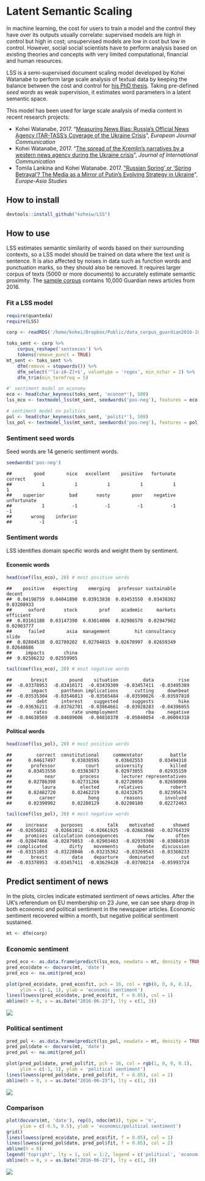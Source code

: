 
# Latent Semantic Scaling

In machine learning, the cost for users to train a model and the control
they have over its outputs usually correlate: supervised models are high
in control but high in cost; unsupervised models are low in cost but low
in control. However, social social scientists have to perform analysis
based on existing theories and concepts with very limited computational,
financial and human resources.

LSS is a semi-supervised document scaling model developed by Kohei
Watanabe to perform large scale analysis of textual data by keeping the
balance between the cost and control for [his PhD
thesis](http://etheses.lse.ac.uk/3658/). Taking pre-defined *seed words*
as weak supervision, it estimates word parameters in a latent semantic
space.

This model has been used for large scale analysis of media content in
recent research projects:

  - Kohei Watanabe, 2017. “[Measuring News Bias: Russia’s Official News
    Agency ITAR-TASS’s Coverage of the Ukraine
    Crisis](http://journals.sagepub.com/eprint/TBc9miIc89njZvY3gyAt/full)”,
    *European Journal Communication*
  - Kohei Watanabe, 2017. “[The spread of the Kremlin’s narratives by a
    western news agency during the Ukraine
    crisis](http://www.tandfonline.com/eprint/h2IHsz2YKce6uJeeCmcd/full)”,
    *Journal of International Communication*
  - Tomila Lankina and Kohei Watanabe. 2017. ["Russian Spring’ or
    ‘Spring Betrayal’? The Media as a Mirror of Putin’s Evolving
    Strategy in
    Ukraine](http://www.tandfonline.com/eprint/tWik7KDfsZv8C2KeNkI5/full)",
    *Europe-Asia Studies*

## How to install

``` r
devtools::install_github("koheiw/LSS")
```

## How to use

LSS estimates semantic similarity of words based on their surrounding
contexts, so a LSS model should be trained on data where the text unit
is sentence. It is also affected by noises in data such as function
words and punctuation marks, so they should also be removed. It requires
larger corpus of texts (5000 or more documents) to accurately estimate
semantic proximity. The [sample
corpus](https://www.dropbox.com/s/kfhdoifes7z7t6j/data_corpus_guardian2016-10k.RDS?dl=1)
contains 10,000 Guardian news articles from 2016.

### Fit a LSS model

``` r
require(quanteda)
require(LSS)
```

``` r
corp <- readRDS('/home/kohei/Dropbox/Public/data_corpus_guardian2016-10k.rds')

toks_sent <- corp %>% 
    corpus_reshape('sentences') %>% 
    tokens(remove_punct = TRUE)
mt_sent <- toks_sent %>% 
    dfm(remove = stopwords()) %>% 
    dfm_select('^[a-zA-Z]+$', valuetype = 'regex', min_nchar = 2) %>% 
    dfm_trim(min_termfreq = 5)

#' sentiment model on economy
eco <- head(char_keyness(toks_sent, 'econom*'), 500)
lss_eco <- textmodel_lss(mt_sent, seedwords('pos-neg'), features = eco)

# sentiment model on politics
pol <- head(char_keyness(toks_sent, 'politi*'), 500)
lss_pol <- textmodel_lss(mt_sent, seedwords('pos-neg'), features = pol)
```

### Sentiment seed words

Seed words are 14 generic sentiment
    words.

``` r
seedwords('pos-neg')
```

    ##        good        nice   excellent    positive   fortunate     correct 
    ##           1           1           1           1           1           1 
    ##    superior         bad       nasty        poor    negative unfortunate 
    ##           1          -1          -1          -1          -1          -1 
    ##       wrong    inferior 
    ##          -1          -1

### Sentiment words

LSS identifies domain specific words and weight them by
    sentiment.

#### Economic words

``` r
head(coef(lss_eco), 20) # most positive words
```

    ##    positive   expecting    emerging   professor sustainable      decent 
    ##  0.04198759  0.04041890  0.03913838  0.03453550  0.03438302  0.03208933 
    ##      oxford       stock        prof    academic     markets   efficient 
    ##  0.03161188  0.03147390  0.03014006  0.02986570  0.02947902  0.02903777 
    ##      failed        asia  management         hit consultancy       slide 
    ##  0.02804538  0.02780202  0.02704815  0.02670997  0.02659349  0.02640886 
    ##     impacts       china 
    ##  0.02586232  0.02559905

``` r
tail(coef(lss_eco), 20) # most negative words
```

    ##       brexit        pound    situation         data         rise 
    ##  -0.03378953  -0.03410171  -0.03439309  -0.03457411  -0.03495389 
    ##       impact     pantheon implications      cutting     downbeat 
    ##  -0.03535304  -0.03546813  -0.03565484  -0.03590826  -0.03597810 
    ##         debt     interest    suggested     suggests         hike 
    ##  -0.03636211  -0.03762701  -0.03864661  -0.03928283  -0.04396055 
    ##        rates         rate unemployment          rba     negative 
    ##  -0.04638569  -0.04689606  -0.04810378  -0.05048054  -0.06004318

#### Political words

``` r
head(coef(lss_pol), 20) # most positive words
```

    ##         correct  constitutional     commentator          battle 
    ##      0.04617497      0.03838595      0.03682553      0.03494310 
    ##       professor           court      university          killed 
    ##      0.03453550      0.03383873      0.02973055      0.02935159 
    ##            near         process        lecturer representatives 
    ##      0.02786398      0.02731266      0.02720056      0.02698998 
    ##           laura         elected       relatives          robert 
    ##      0.02482720      0.02462219      0.02432675      0.02395674 
    ##          career            hong         reasons        involved 
    ##      0.02390902      0.02288129      0.02280180      0.02272463

``` r
tail(coef(lss_pol), 20) # most negative words
```

    ##     increase     purposes         talk    motivated       showed 
    ##  -0.02656812  -0.02661012  -0.02661925  -0.02663048  -0.02764339 
    ##     promises  calculation consequences          row        often 
    ##  -0.02847466  -0.02879053  -0.02903463  -0.02939308  -0.03084510 
    ##  complicated        dirty    movements       debate   discussion 
    ##  -0.03151053  -0.03228046  -0.03235362  -0.03269543  -0.03360233 
    ##       brexit         data    departure    dominated          cut 
    ##  -0.03378953  -0.03457411  -0.03629428  -0.03700214  -0.05993724

## Predict sentiment of news

In the plots, circles indicate estimated sentiment of news articles.
After the UK’s referendum on EU membership on 23 June, we can see sharp
drop in both economic and political sentiment in the newspaper articles.
Economic sentiment recovered within a month, but negative political
sentiment
sustained.

``` r
mt <- dfm(corp)
```

### Economic sentiment

``` r
pred_eco <- as.data.frame(predict(lss_eco, newdata = mt, density = TRUE))
pred_eco$date <- docvars(mt, 'date')
pred_eco <- na.omit(pred_eco)

plot(pred_eco$date, pred_eco$fit, pch = 16, col = rgb(0, 0, 0, 0.1),
     ylim = c(-1, 1), ylab = 'economic sentiment')
lines(lowess(pred_eco$date, pred_eco$fit, f = 0.05), col = 1)
abline(h = 0, v = as.Date("2016-06-23"), lty = c(1, 3))
```

![](images/unnamed-chunk-9-1.png)<!-- -->

### Political sentiment

``` r
pred_pol <- as.data.frame(predict(lss_pol, newdata = mt, density = TRUE))
pred_pol$date <- docvars(mt, 'date')
pred_pol <- na.omit(pred_pol)

plot(pred_pol$date, pred_pol$fit, pch = 16, col = rgb(1, 0, 0, 0.1),
     ylim = c(-1, 1), ylab = 'political sentiment')
lines(lowess(pred_pol$date, pred_pol$fit, f = 0.05), col = 2)
abline(h = 0, v = as.Date("2016-06-23"), lty = c(1, 3))
```

![](images/unnamed-chunk-10-1.png)<!-- -->

### Comparison

``` r
plot(docvars(mt, 'date'), rep(0, ndoc(mt)), type = 'n',
     ylim = c(-0.5, 0.5), ylab = 'economic/political sentiment')
grid()
lines(lowess(pred_eco$date, pred_eco$fit, f = 0.05), col = 1)
lines(lowess(pred_pol$date, pred_pol$fit, f = 0.05), col = 2)
abline(h = 0)
legend('topright', lty = 1, col = 1:2, legend = c('political', 'economic'))
abline(h = 0, v = as.Date("2016-06-23"), lty = c(1, 3))
```

![](images/unnamed-chunk-11-1.png)<!-- -->
